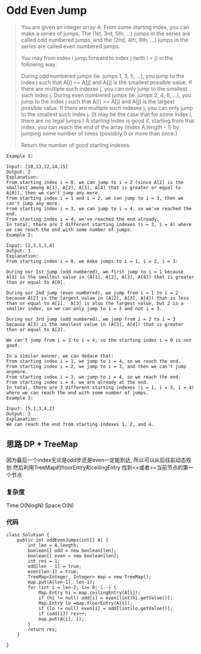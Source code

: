 # Odd Even Jump
> You are given an integer array A.  From some starting index, you can make a series of jumps.  The (1st, 3rd, 5th, ...) jumps in the series are called odd numbered jumps, and the (2nd, 4th, 6th, ...) jumps in the series are called even numbered jumps.
> 
> You may from index i jump forward to index j (with i < j) in the following way:
> 
> During odd numbered jumps (ie. jumps 1, 3, 5, ...), you jump to the index j such that A[i] <= A[j] and A[j] is the smallest possible value.  If there are multiple such indexes j, you can only jump to the smallest such index j.
> During even numbered jumps (ie. jumps 2, 4, 6, ...), you jump to the index j such that A[i] >= A[j] and A[j] is the largest possible value.  If there are multiple such indexes j, you can only jump to the smallest such index j.
> (It may be the case that for some index i, there are no legal jumps.)
> A starting index is good if, starting from that index, you can reach the end of the array (index A.length - 1) by jumping some number of times (possibly 0 or more than once.)
> 
> Return the number of good starting indexes.

 

	Example 1:
	
	Input: [10,13,12,14,15]
	Output: 2
	Explanation: 
	From starting index i = 0, we can jump to i = 2 (since A[2] is the smallest among A[1], A[2], A[3], A[4] that is greater or equal to A[0]), then we can't jump any more.
	From starting index i = 1 and i = 2, we can jump to i = 3, then we can't jump any more.
	From starting index i = 3, we can jump to i = 4, so we've reached the end.
	From starting index i = 4, we've reached the end already.
	In total, there are 2 different starting indexes (i = 3, i = 4) where we can reach the end with some number of jumps.
	Example 2:
	
	Input: [2,3,1,1,4]
	Output: 3
	Explanation: 
	From starting index i = 0, we make jumps to i = 1, i = 2, i = 3:
	
	During our 1st jump (odd numbered), we first jump to i = 1 because A[1] is the smallest value in (A[1], A[2], A[3], A[4]) that is greater than or equal to A[0].
	
	During our 2nd jump (even numbered), we jump from i = 1 to i = 2 because A[2] is the largest value in (A[2], A[3], A[4]) that is less than or equal to A[1].  A[3] is also the largest value, but 2 is a smaller index, so we can only jump to i = 2 and not i = 3.
	
	During our 3rd jump (odd numbered), we jump from i = 2 to i = 3 because A[3] is the smallest value in (A[3], A[4]) that is greater than or equal to A[2].
	
	We can't jump from i = 3 to i = 4, so the starting index i = 0 is not good.
	
	In a similar manner, we can deduce that:
	From starting index i = 1, we jump to i = 4, so we reach the end.
	From starting index i = 2, we jump to i = 3, and then we can't jump anymore.
	From starting index i = 3, we jump to i = 4, so we reach the end.
	From starting index i = 4, we are already at the end.
	In total, there are 3 different starting indexes (i = 1, i = 3, i = 4) where we can reach the end with some number of jumps.
	Example 3:
	
	Input: [5,1,3,4,2]
	Output: 3
	Explanation: 
	We can reach the end from starting indexes 1, 2, and 4.
	

## 思路 DP + TreeMap
因为最后一个index无论是odd步还是even一定能到达, 所以可以从后往前动态规划
然后利用TreeMap的floorEntry和ceilingEntry 找到<=或者>=当前节点的第一个节点

### 复杂度
Time O(NlogN) Space O(N)

### 代码

```
class Solution {
    public int oddEvenJumps(int[] A) {
        int len = A.length;
        boolean[] odd = new boolean[len];
        boolean[] even = new boolean[len];
        int res = 1;
        odd[len - 1] = true;
        even[len-1] = true;
        TreeMap<Integer, Integer> map = new TreeMap();
        map.put(A[len-1], len-1);
        for (int i = len-2; i>= 0; i--) {
            Map.Entry hi = map.ceilingEntry(A[i]);
            if (hi != null) odd[i] = even[(int)hi.getValue()];
            Map.Entry lo =map.floorEntry(A[i]);
            if (lo != null) even[i] = odd[(int)lo.getValue()];
            if (odd[i]) res++;
            map.put(A[i], i);
        }
        return res;
    }
    
}


```